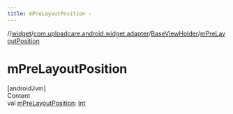 ```yaml
---
title: mPreLayoutPosition -
---
```

//[widget](../../index.md)/[com.uploadcare.android.widget.adapter](../index.md)/[BaseViewHolder](index.md)/[mPreLayoutPosition](m-pre-layout-position.md)



# mPreLayoutPosition  
[androidJvm]  
Content  
val [mPreLayoutPosition](m-pre-layout-position.md): [Int](https://kotlinlang.org/api/latest/jvm/stdlib/kotlin/-int/index.html)  



